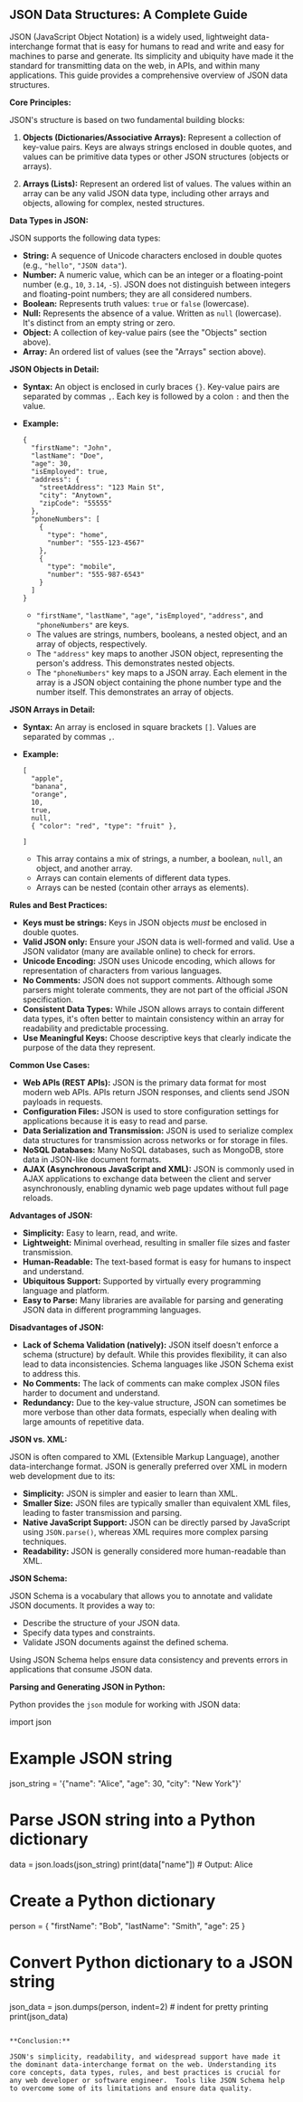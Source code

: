 ## JSON Data Structures: A Complete Guide

JSON (JavaScript Object Notation) is a widely used, lightweight data-interchange format that is easy for humans to read and write and easy for machines to parse and generate. Its simplicity and ubiquity have made it the standard for transmitting data on the web, in APIs, and within many applications.  This guide provides a comprehensive overview of JSON data structures.

**Core Principles:**

JSON's structure is based on two fundamental building blocks:

1.  **Objects (Dictionaries/Associative Arrays):**  Represent a collection of key-value pairs. Keys are always strings enclosed in double quotes, and values can be primitive data types or other JSON structures (objects or arrays).

2.  **Arrays (Lists):** Represent an ordered list of values. The values within an array can be any valid JSON data type, including other arrays and objects, allowing for complex, nested structures.

**Data Types in JSON:**

JSON supports the following data types:

*   **String:** A sequence of Unicode characters enclosed in double quotes (e.g., `"hello"`, `"JSON data"`).
*   **Number:** A numeric value, which can be an integer or a floating-point number (e.g., `10`, `3.14`, `-5`). JSON does not distinguish between integers and floating-point numbers; they are all considered numbers.
*   **Boolean:**  Represents truth values: `true` or `false` (lowercase).
*   **Null:** Represents the absence of a value.  Written as `null` (lowercase).  It's distinct from an empty string or zero.
*   **Object:** A collection of key-value pairs (see the "Objects" section above).
*   **Array:**  An ordered list of values (see the "Arrays" section above).

**JSON Objects in Detail:**

*   **Syntax:** An object is enclosed in curly braces `{}`. Key-value pairs are separated by commas `,`.  Each key is followed by a colon `:` and then the value.

*   **Example:**

    ```
    {
      "firstName": "John",
      "lastName": "Doe",
      "age": 30,
      "isEmployed": true,
      "address": {
        "streetAddress": "123 Main St",
        "city": "Anytown",
        "zipCode": "55555"
      },
      "phoneNumbers": [
        {
          "type": "home",
          "number": "555-123-4567"
        },
        {
          "type": "mobile",
          "number": "555-987-6543"
        }
      ]
    }
    ```

    *   `"firstName"`, `"lastName"`, `"age"`, `"isEmployed"`, `"address"`, and `"phoneNumbers"` are keys.
    *   The values are strings, numbers, booleans, a nested object, and an array of objects, respectively.
    *   The `"address"` key maps to another JSON object, representing the person's address.  This demonstrates nested objects.
    *   The `"phoneNumbers"` key maps to a JSON array. Each element in the array is a JSON object containing the phone number type and the number itself. This demonstrates an array of objects.

**JSON Arrays in Detail:**

*   **Syntax:** An array is enclosed in square brackets `[]`. Values are separated by commas `,`.

*   **Example:**

    ```
    [
      "apple",
      "banana",
      "orange",
      10,
      true,
      null,
      { "color": "red", "type": "fruit" },
     
    ]
    ```

    *   This array contains a mix of strings, a number, a boolean, `null`, an object, and another array.
    *   Arrays can contain elements of different data types.
    *   Arrays can be nested (contain other arrays as elements).

**Rules and Best Practices:**

*   **Keys must be strings:**  Keys in JSON objects *must* be enclosed in double quotes.
*   **Valid JSON only:**  Ensure your JSON data is well-formed and valid.  Use a JSON validator (many are available online) to check for errors.
*   **Unicode Encoding:** JSON uses Unicode encoding, which allows for representation of characters from various languages.
*   **No Comments:** JSON does not support comments. Although some parsers might tolerate comments, they are not part of the official JSON specification.
*   **Consistent Data Types:** While JSON allows arrays to contain different data types, it's often better to maintain consistency within an array for readability and predictable processing.
*   **Use Meaningful Keys:** Choose descriptive keys that clearly indicate the purpose of the data they represent.

**Common Use Cases:**

*   **Web APIs (REST APIs):**  JSON is the primary data format for most modern web APIs. APIs return JSON responses, and clients send JSON payloads in requests.
*   **Configuration Files:**  JSON is used to store configuration settings for applications because it is easy to read and parse.
*   **Data Serialization and Transmission:** JSON is used to serialize complex data structures for transmission across networks or for storage in files.
*   **NoSQL Databases:** Many NoSQL databases, such as MongoDB, store data in JSON-like document formats.
*   **AJAX (Asynchronous JavaScript and XML):** JSON is commonly used in AJAX applications to exchange data between the client and server asynchronously, enabling dynamic web page updates without full page reloads.

**Advantages of JSON:**

*   **Simplicity:** Easy to learn, read, and write.
*   **Lightweight:**  Minimal overhead, resulting in smaller file sizes and faster transmission.
*   **Human-Readable:**  The text-based format is easy for humans to inspect and understand.
*   **Ubiquitous Support:** Supported by virtually every programming language and platform.
*   **Easy to Parse:**  Many libraries are available for parsing and generating JSON data in different programming languages.

**Disadvantages of JSON:**

*   **Lack of Schema Validation (natively):** JSON itself doesn't enforce a schema (structure) by default.  While this provides flexibility, it can also lead to data inconsistencies.  Schema languages like JSON Schema exist to address this.
*   **No Comments:** The lack of comments can make complex JSON files harder to document and understand.
*   **Redundancy:**  Due to the key-value structure, JSON can sometimes be more verbose than other data formats, especially when dealing with large amounts of repetitive data.

**JSON vs. XML:**

JSON is often compared to XML (Extensible Markup Language), another data-interchange format. JSON is generally preferred over XML in modern web development due to its:

*   **Simplicity:** JSON is simpler and easier to learn than XML.
*   **Smaller Size:**  JSON files are typically smaller than equivalent XML files, leading to faster transmission and parsing.
*   **Native JavaScript Support:**  JSON can be directly parsed by JavaScript using `JSON.parse()`, whereas XML requires more complex parsing techniques.
*   **Readability:**  JSON is generally considered more human-readable than XML.

**JSON Schema:**

JSON Schema is a vocabulary that allows you to annotate and validate JSON documents.  It provides a way to:

*   Describe the structure of your JSON data.
*   Specify data types and constraints.
*   Validate JSON documents against the defined schema.

Using JSON Schema helps ensure data consistency and prevents errors in applications that consume JSON data.

**Parsing and Generating JSON in Python:**

Python provides the `json` module for working with JSON data:

import json

# Example JSON string
json_string = '{"name": "Alice", "age": 30, "city": "New York"}'

# Parse JSON string into a Python dictionary
data = json.loads(json_string)
print(data["name"])  # Output: Alice

# Create a Python dictionary
person = {
  "firstName": "Bob",
  "lastName": "Smith",
  "age": 25
}

# Convert Python dictionary to a JSON string
json_data = json.dumps(person, indent=2)  # indent for pretty printing
print(json_data)
```

**Conclusion:**

JSON's simplicity, readability, and widespread support have made it the dominant data-interchange format on the web. Understanding its core concepts, data types, rules, and best practices is crucial for any web developer or software engineer.  Tools like JSON Schema help to overcome some of its limitations and ensure data quality.
